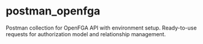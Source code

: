# postman_openfga
Postman collection for OpenFGA API with environment setup. Ready-to-use requests for authorization model and relationship management.
